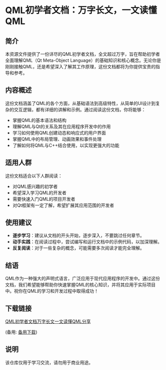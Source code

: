 # QML初学者文档：万字长文，一文读懂QML

## 简介

本资源文件提供了一份详尽的QML初学者文档，全文超过万字，旨在帮助初学者全面理解QML（Qt Meta-Object Language）的基础知识和核心概念。无论你是刚刚接触QML，还是希望深入了解其工作原理，这份文档都将为你提供宝贵的指导和参考。

## 内容概述

这份文档涵盖了QML的各个方面，从基础语法到高级特性，从简单的UI设计到复杂的交互逻辑，都有详细的讲解和示例。通过阅读这份文档，你将能够：

- 掌握QML的基本语法和结构
- 理解QML与Qt的关系及其在应用程序开发中的作用
- 学习如何使用QML创建动态和响应式的用户界面
- 掌握QML中的布局管理、动画效果和事件处理
- 了解如何将QML与C++结合使用，以实现更强大的功能

## 适用人群

这份文档适合以下人群阅读：

- 对QML感兴趣的初学者
- 希望深入学习QML的开发者
- 需要快速入门QML的项目开发者
- 对Qt框架有一定了解，希望扩展其应用范围的开发者

## 使用建议

- **逐步学习**：建议从文档的开头开始，逐步深入，不要跳过任何章节。
- **动手实践**：在阅读过程中，尝试编写和运行文档中的示例代码，以加深理解。
- **反复阅读**：对于一些复杂的概念，可能需要多次阅读才能完全理解。

## 结语

QML作为一种强大的声明式语言，广泛应用于现代应用程序的开发中。通过这份文档，我们希望能够帮助你快速掌握QML的核心知识，并将其应用于实际项目中。祝你在QML的学习和开发过程中取得成功！

## 下载链接
[QML初学者文档万字长文一文读懂QML分享](https://pan.quark.cn/s/44966ec0466f) 

(备用: [备用下载](https://pan.baidu.com/s/1cKcSNL9EaHiiWSh4Gl8P1w?pwd=zd7e))

## 说明

该仓库仅用于学习交流，请勿用于商业用途。
